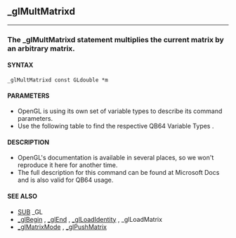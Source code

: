 ## _glMultMatrixd
---

### The _glMultMatrixd statement multiplies the current matrix by an arbitrary matrix.

#### SYNTAX

`_glMultMatrixd const GLdouble *m`

#### PARAMETERS
* OpenGL is using its own set of variable types to describe its command parameters.
* Use the following table to find the respective QB64 Variable Types .


#### DESCRIPTION
* OpenGL's documentation is available in several places, so we won't reproduce it here for another time.
* The full description for this command can be found at Microsoft Docs and is also valid for QB64 usage.


#### SEE ALSO
* [SUB](./SUB.md) _GL
* [_glBegin](./_glBegin.md) , [_glEnd](./_glEnd.md) , [_glLoadIdentity](./_glLoadIdentity.md) , _glLoadMatrix
* [_glMatrixMode](./_glMatrixMode.md) , [_glPushMatrix](./_glPushMatrix.md)
